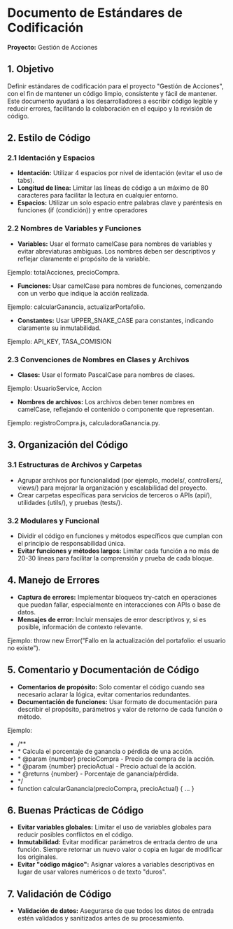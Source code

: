 # **Documento de Estándares de Codificación**

**Proyecto:** Gestión de Acciones

## **1\. Objetivo**  

Definir estándares de codificación para el proyecto "Gestión de Acciones", con el fin de mantener un código limpio, consistente y fácil de mantener. Este documento ayudará a los desarrolladores a escribir código legible y reducir errores, facilitando la colaboración en el equipo y la revisión de código.

## **2\. Estilo de Código**

### **2.1 Identación y Espacios**

- **Identación:** Utilizar 4 espacios por nivel de identación (evitar el uso de tabs).
- **Longitud de línea:** Limitar las líneas de código a un máximo de 80 caracteres para facilitar la lectura en cualquier entorno.
- **Espacios:** Utilizar un solo espacio entre palabras clave y paréntesis en funciones (if (condición)) y entre operadores

### **2.2 Nombres de Variables y Funciones**

- **Variables:** Usar el formato camelCase para nombres de variables y evitar abreviaturas ambiguas. Los nombres deben ser descriptivos y reflejar claramente el propósito de la variable.

Ejemplo: totalAcciones, precioCompra.

- **Funciones:** Usar camelCase para nombres de funciones, comenzando con un verbo que indique la acción realizada.

Ejemplo: calcularGanancia, actualizarPortafolio.

- **Constantes:** Usar UPPER_SNAKE_CASE para constantes, indicando claramente su inmutabilidad.

Ejemplo: API_KEY, TASA_COMISION

### **2.3 Convenciones de Nombres en Clases y Archivos**

- **Clases:** Usar el formato PascalCase para nombres de clases.

Ejemplo: UsuarioService, Accion

- **Nombres de archivos:** Los archivos deben tener nombres en camelCase, reflejando el contenido o componente que representan.

Ejemplo: registroCompra.js, calculadoraGanancia.py.

## **3\. Organización del Código**

### **3.1 Estructuras de Archivos y Carpetas**

- Agrupar archivos por funcionalidad (por ejemplo, models/, controllers/, views/) para mejorar la organización y escalabilidad del proyecto.
- Crear carpetas específicas para servicios de terceros o APIs (api/), utilidades (utils/), y pruebas (tests/).

### **3.2 Modulares y Funcional**

- Dividir el código en funciones y métodos específicos que cumplan con el principio de responsabilidad única.
- **Evitar funciones y métodos largos:** Limitar cada función a no más de 20-30 líneas para facilitar la comprensión y prueba de cada bloque.

## **4\. Manejo de Errores**

- **Captura de errores:** Implementar bloqueos try-catch en operaciones que puedan fallar, especialmente en interacciones con APIs o base de datos.
- **Mensajes de error:** Incluir mensajes de error descriptivos y, si es posible, información de contexto relevante.

Ejemplo: throw new Error("Fallo en la actualización del portafolio: el usuario no existe").

## **5\. Comentario y Documentación de Código**

- **Comentarios de propósito:** Solo comentar el código cuando sea necesario aclarar la lógica, evitar comentarios redundantes.
- **Documentación de funciones:** Usar formato de documentación para describir el propósito, parámetros y valor de retorno de cada función o método.

Ejemplo:

- /\*\*
- \* Calcula el porcentaje de ganancia o pérdida de una acción.
- \* @param {number} precioCompra - Precio de compra de la acción.
- \* @param {number} precioActual - Precio actual de la acción.
- \* @returns {number} - Porcentaje de ganancia/pérdida.
- \*/
- function calcularGanancia(precioCompra, precioActual) { ... }

## **6\. Buenas Prácticas de Código**

- **Evitar variables globales:** Limitar el uso de variables globales para reducir posibles conflictos en el código.
- **Inmutabilidad:** Evitar modificar parámetros de entrada dentro de una función. Siempre retornar un nuevo valor o copia en lugar de modificar los originales.
- **Evitar "código mágico":** Asignar valores a variables descriptivas en lugar de usar valores numéricos o de texto "duros".

## **7\. Validación de Código**

- **Validación de datos:** Asegurarse de que todos los datos de entrada estén validados y sanitizados antes de su procesamiento.
